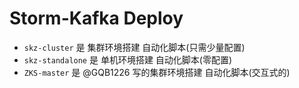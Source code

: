 # Storm-Kafka Deploy

* `skz-cluster` 是 集群环境搭建 自动化脚本(只需少量配置)
* `skz-standalone` 是 单机环境搭建 自动化脚本(零配置)
* `ZKS-master` 是 @GQB1226 写的集群环境搭建 自动化脚本(交互式的)
